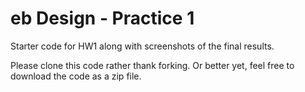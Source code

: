 # eb Design - Practice 1
Starter code for HW1 along with screenshots of the final results.

Please clone this code rather thank forking.  Or better yet, feel free to download the code as a zip file.
